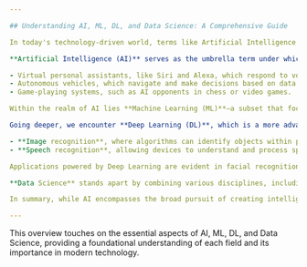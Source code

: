 ```yaml
---

## Understanding AI, ML, DL, and Data Science: A Comprehensive Guide

In today's technology-driven world, terms like Artificial Intelligence (AI), Machine Learning (ML), Deep Learning (DL), and Data Science are often thrown around, emphasizing their relevance and potential. Although interconnected, these fields encompass different concepts, applications, and methodologies that guide advancements in technology.

**Artificial Intelligence (AI)** serves as the umbrella term under which all other terms fall. It refers to the simulation of human intelligence processes by machines, especially computer systems. AI encompasses a variety of tasks, including problem-solving, understanding natural language, learning, and sensory perception. Practical implementations of AI can be seen in:

- Virtual personal assistants, like Siri and Alexa, which respond to voice commands.
- Autonomous vehicles, which navigate and make decisions based on data from their surroundings.
- Game-playing systems, such as AI opponents in chess or video games.

Within the realm of AI lies **Machine Learning (ML)**—a subset that focuses on algorithms enabling machines to learn from and make predictions or decisions based on data without explicit programming for each task. For example, online retailers use recommendation engines that analyze user behavior to suggest products, making the shopping experience more personalized.

Going deeper, we encounter **Deep Learning (DL)**, which is a more advanced subfield of Machine Learning inspired by the human brain's neural networks. DL requires significant datasets and computational power. It excels in complex tasks like:

- **Image recognition**, where algorithms can identify objects within pictures.
- **Speech recognition**, allowing devices to understand and process spoken language.

Applications powered by Deep Learning are evident in facial recognition technologies, security systems, and voice-activated assistants, which rely on sophisticated models to function with high accuracy.

**Data Science** stands apart by combining various disciplines, including domain expertise, programming skills, and knowledge of mathematics and statistics. Its core mission is to extract insights from structured and unstructured data. Data Scientists apply various tools, including AI and ML techniques, to analyze data critically. This unique blend allows them to tackle complex problems, offering insights relevant to business strategies, research, and policy-making.

In summary, while AI encompasses the broad pursuit of creating intelligent systems, ML focuses on those systems’ ability to learn from data. DL further refines this capability for handling more intricate tasks requiring large datasets. Data Science utilizes elements from these fields to derive insights from data that influence decision-making across industries. The interplay between these domains not only drives technological advancements but also transforms how organizations harness data to boost innovation and efficiency.

--- 
```


This overview touches on the essential aspects of AI, ML, DL, and Data Science, providing a foundational understanding of each field and its importance in modern technology.